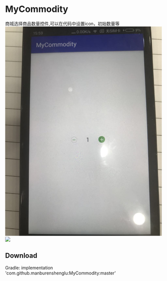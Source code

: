 # MyCommodity
商城选择商品数量控件,可以在代码中设置icon，初始数量等
![image](https://github.com/manburenshenglu/MyCommodity/raw/master/demo.jpg)
[![](https://jitpack.io/v/manburenshenglu/MyCommodity.svg)](https://jitpack.io/#manburenshenglu/MyCommodity)


## Download
Gradle:
implementation 'com.github.manburenshenglu:MyCommodity:master'
